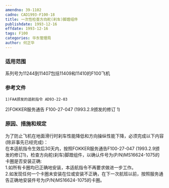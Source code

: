 ```yaml
---
amendno: 39-1102  
cadno: CAD1993-F100-18  
title: 一次性检查方向舵(刹车)脚蹬组件  
publishdate: 1993-12-16  
effdate: 1993-12-16  
tags: F100  
categories: 华东管理局  
author: 何正华  
---
```

  
### 适用范围  
系列号为11244到11407包括11409和11410的F100飞机  
  
<!--more-->  
### 参考文件  
    1)FAA颁发的适航指令 AD93-22-03  
2)FOKKER服务通告 F100-27-047 (1993.2.9颁发的修订 1)  
  
### 原因、措施和规定  
为了防止飞机在地面滑行时刹车性能降低和方向操纵性能下降，必须完成以下内容(除非事先已经完成)：  
在本适航指令生效后30天内，按照FOKKER服务通告F100-27-047 (1993.2.9颁发的修订1)，检查方向舵(刹车)脚蹬组件，以确认件号为(P/N)MS16624-1075的卡圈是否安装正确:  
    1.如所有卡圈均已正确地安装，本适航指令不再要求做进一步工作。  
    2.如发现任何一个卡圈未安装在位或安装不正确，在下一次航班以前，按照服务通告正确地安装件号为(P/N)MS16624-1075的卡圈。  
  
